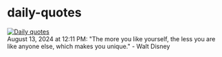 # daily-quotes
[![Daily quotes](https://github.com/ceepu8/daily-quotes/actions/workflows/daily-quote.yml/badge.svg)](https://github.com/ceepu8/daily-quotes/actions/workflows/daily-quote.yml)<br/>
August 13, 2024 at 12:11 PM: "The more you like yourself, the less you are like anyone else, which makes you unique." - Walt Disney
